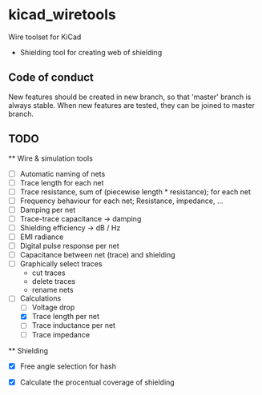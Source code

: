 # kicad_wiretools
Wire toolset for KiCad

* Shielding tool for creating web of shielding

## Code of conduct

New features should be created in new branch, so that 'master' branch is always stable. When new features are tested, they can be joined to master branch.

## TODO

** Wire & simulation tools

* [ ] Automatic naming of nets
* [ ] Trace length for each net
* [ ] Trace resistance, sum of (piecewise length * resistance); for each net
* [ ] Frequency behaviour for each net; Resistance, impedance, ...
* [ ] Damping per net
* [ ] Trace-trace capacitance -> damping
* [ ] Shielding efficiency -> dB / Hz
* [ ] EMI radiance
* [ ] Digital pulse response per net
* [ ] Capacitance between net (trace) and shielding
* [ ] Graphically select traces
  * cut traces
  * delete traces
  * rename nets
* [ ] Calculations
  * [ ] Voltage drop
  * [x] Trace length per net
  * [ ] Trace inductance per net
  * [ ] Trace impedance
  
** Shielding

  * [x] Free angle selection for hash
  * [x] Calculate the procentual coverage of shielding

